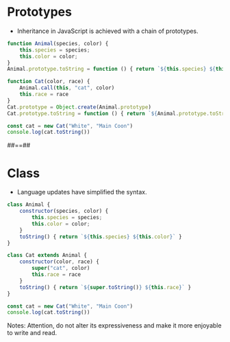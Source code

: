 <!-- .slide: class="with-code" -->
# Prototypes

* Inheritance in JavaScript is achieved with a chain of prototypes.

```javascript
function Animal(species, color) {
    this.species = species;
    this.color = color;
}
Animal.prototype.toString = function () { return `${this.species} ${this.color}` }

function Cat(color, race) {
    Animal.call(this, "cat", color)
    this.race = race
}
Cat.prototype = Object.create(Animal.prototype)
Cat.prototype.toString = function () { return `${Animal.prototype.toString.call(this)} ${this.race}` }

const cat = new Cat("White", "Main Coon")
console.log(cat.toString())
```

##==##

<!-- .slide: class="with-code" -->
# Class

* Language updates have simplified the syntax.

```javascript
class Animal {
    constructor(species, color) {
        this.species = species;
        this.color = color;
    }
    toString() { return `${this.species} ${this.color}` }
}

class Cat extends Animal {
    constructor(color, race) {
        super("cat", color)
        this.race = race
    }
    toString() { return `${super.toString()} ${this.race}` }
}

const cat = new Cat("White", "Main Coon")
console.log(cat.toString())
```

Notes:
Attention, do not alter its expressiveness and make it more enjoyable to write and read.
